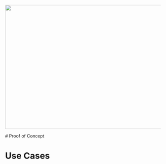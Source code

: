 <p align="center">
  <img width="741" height="403" src="https://user-images.githubusercontent.com/3171564/40881088-deee55ae-6683-11e8-89b3-c41db31cd933.png">
</p>
# Proof of Concept

# Use Cases
